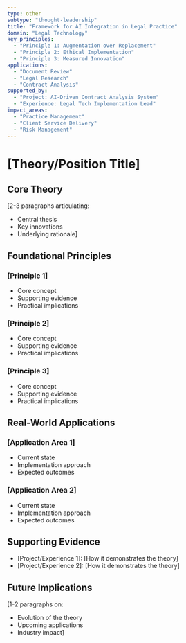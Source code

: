```yaml
---
type: other
subtype: "thought-leadership"
title: "Framework for AI Integration in Legal Practice"
domain: "Legal Technology"
key_principles:        
  - "Principle 1: Augmentation over Replacement"
  - "Principle 2: Ethical Implementation"
  - "Principle 3: Measured Innovation"
applications:         
  - "Document Review"
  - "Legal Research"
  - "Contract Analysis"
supported_by:        
  - "Project: AI-Driven Contract Analysis System"
  - "Experience: Legal Tech Implementation Lead"
impact_areas:
  - "Practice Management"
  - "Client Service Delivery"
  - "Risk Management"
---
```


# [Theory/Position Title]

## Core Theory
[2-3 paragraphs articulating:
- Central thesis
- Key innovations
- Underlying rationale]

## Foundational Principles
### [Principle 1]
- Core concept
- Supporting evidence
- Practical implications

### [Principle 2]
- Core concept
- Supporting evidence
- Practical implications

### [Principle 3]
- Core concept
- Supporting evidence
- Practical implications

## Real-World Applications
### [Application Area 1]
- Current state
- Implementation approach
- Expected outcomes

### [Application Area 2]
- Current state
- Implementation approach
- Expected outcomes

## Supporting Evidence
- [Project/Experience 1]: [How it demonstrates the theory]
- [Project/Experience 2]: [How it demonstrates the theory]

## Future Implications
[1-2 paragraphs on:
- Evolution of the theory
- Upcoming applications
- Industry impact]